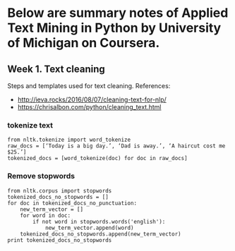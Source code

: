 # Below are summary notes of Applied Text Mining in Python by University of Michigan on Coursera.

## Week 1. Text cleaning 
Steps and templates used for text cleaning.
References:
- http://ieva.rocks/2016/08/07/cleaning-text-for-nlp/
- https://chrisalbon.com/python/cleaning_text.html

### tokenize text

    from nltk.tokenize import word_tokenize
    raw_docs = [‘Today is a big day.’, ‘Dad is away.’, ‘A haircut cost me $25.’]
    tokenized_docs = [word_tokenize(doc) for doc in raw_docs]

### Remove stopwords

    from nltk.corpus import stopwords   
    tokenized_docs_no_stopwords = []
    for doc in tokenized_docs_no_punctuation:
        new_term_vector = []
        for word in doc:
            if not word in stopwords.words('english'):
                new_term_vector.append(word)
        tokenized_docs_no_stopwords.append(new_term_vector)          
    print tokenized_docs_no_stopwords
